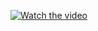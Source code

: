 [![Watch the video]([https://img.youtube.com/vi/T-D1KVIuvjA/maxresdefault.jpg)](https://youtu.be/T-D1KVIuvjA](https://drive.google.com/file/d/1Xiwt5RlHQbjQPgQwNIE8jE8AhrD3NVdR/view?usp=drive_link)https://drive.google.com/file/d/1Xiwt5RlHQbjQPgQwNIE8jE8AhrD3NVdR/view?usp=drive_link)
